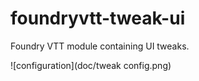 # foundryvtt-tweak-ui
Foundry VTT module containing UI tweaks.

![configuration](doc/tweak config.png)
